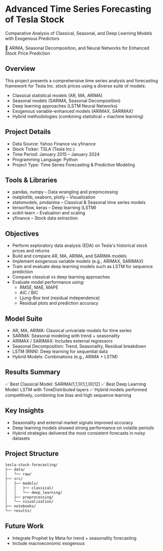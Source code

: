 # Advanced Time Series Forecasting of Tesla Stock
Comparative Analysis of Classical, Seasonal, and Deep Learning Models with Exogenous Predictors

🧠 ARIMA, Seasonal Decomposition, and Neural Networks for Enhanced Stock Price Prediction

## Overview
This project presents a comprehensive time series analysis and forecasting framework for Tesla Inc. stock prices using a diverse suite of models:
- Classical statistical models (AR, MA, ARIMA)
- Seasonal models (SARIMA, Seasonal Decomposition)
- Deep learning approaches (LSTM Neural Networks)
- Exogenous variable-enhanced models (ARIMAX, SARIMAX)
- Hybrid methodologies (combining statistical + machine learning)

## Project Details
- Data Source: Yahoo Finance via yfinance
- Stock Ticker: TSLA (Tesla Inc.)
- Time Period: January 2015 – January 2024
- Programming Language: Python
- Project Type: Time Series Forecasting & Predictive Modeling

## Tools & Libraries
- pandas, numpy – Data wrangling and preprocessing
- matplotlib, seaborn, plotly – Visualization
- statsmodels, pmdarima – Classical & Seasonal time series models
- tensorflow, keras – Deep learning (LSTM)
- scikit-learn – Evaluation and scaling
- yfinance – Stock data extraction

## Objectives
- Perform exploratory data analysis (EDA) on Tesla's historical stock prices and returns
- Build and compare AR, MA, ARIMA, and SARIMA models
- Implement exogenous variable models (e.g., ARIMAX, SARIMAX)
- Train and evaluate deep learning models such as LSTM for sequence prediction
- Compare classical vs deep learning approaches
- Evaluate model performance using:
  - RMSE, MAE, MAPE
  - AIC / BIC
  - Ljung-Box test (residual independence)
  - Residual plots and prediction accuracy

## Model Suite
- AR, MA, ARIMA: Classical univariate models for time series
- SARIMA: Seasonal modeling with trend + seasonality
- ARIMAX / SARIMAX: Includes external regressors
- Seasonal Decomposition: Trend, Seasonality, Residual breakdown
- LSTM (RNN): Deep learning for sequential data
- Hybrid Models: Combinations (e.g., ARIMA + LSTM)

## Results Summary
✅ Best Classical Model: SARIMA(1,1,1)(1,1,0)[12]
✅ Best Deep Learning Model: LSTM with TimeDistributed layers
✅ Hybrid models performed competitively, combining low bias and high sequence learning

## Key Insights
- Seasonality and external market signals improved accuracy
- Deep learning models showed strong performance on volatile periods
- Hybrid strategies delivered the most consistent forecasts in noisy datasets

## Project Structure
```markdown
tesla-stock-forecasting/
├── data/
│   └── raw/
├── src/
│   ├── models/
│   │   ├── classical/
│   │   └── deep_learning/
│   ├── preprocessing/
│   └── visualization/
├── notebooks/
└── results/
```

## Future Work
- Integrate Prophet by Meta for trend + seasonality forecasting
- Include macroeconomic exogenous
